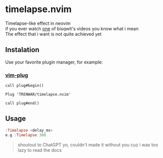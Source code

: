 # timelapse.nvim
Timelapse-like effect in neovim  
if you ever watch [one](https://www.youtube.com/watch?v=vkUwT9U1GzA) of bisqwit's videos you know what i mean  
The effect that i want is not quite achieved yet

## Instalation
Use your favorite plugin manager, for example:  
### [vim-plug](https://github.com/junegunn/vim-plug)
```vim
call plug#begin()

Plug 'TRENWAR/timelapse.nvim'

call plug#end()
```  
## Usage
```haskell
:Timelapse <delay_ms>
e.g :Timelapse 300
```

> shoutout to ChatGPT yo, couldn't made it without you cuz i was too lazy to read the docs
